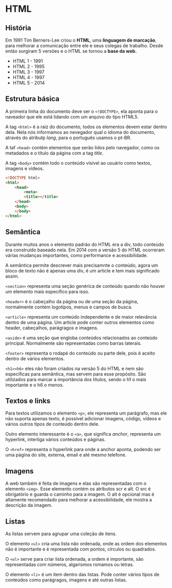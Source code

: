 # HTML

## História

Em 1991 Tim Berners-Lee criou o **HTML**, uma **linguagem de marcação**, para melhorar a comunicação entre ele e seus colegas de trabalho. Desde então surgiram 5 versões e o HTML se tornou a **base da web.**

- HTML 1 - 1991
- HTML 2 - 1995
- HTML 3 - 1997
- HTML 4 - 1997
- HTML 5 - 2014

## Estrutura básica 

A primeira linha do documento deve ser o `<!DOCTYPE>`, ela aponta para o naveador que ele está lidando com um arquivo do tipo HTML5.

A tag `<html>` é a raiz do documento, todos os elementos devem estar dentro dela. Nela nós informamos ao nevegador qual o idioma do documento, através do atributp *lang*, para o português usamos o pt-BR.

A taf `<head>` contém elementos que serão lidos pelo navegador, como os metadados e o título da página com a tag *title*.

A tag `<body>` contém todo o conteúdo visível ao usuário como textos, imagens e vídeos.

~~~html
<!DOCTYPE html>
<html>
    <head>
        <meta>
        <title></title>
    </head>
    <body>
    </body>
</html>
~~~

## Semântica

Durante muitos anos o elemento padrão do HTML era a div, todo conteúdo era construído baseado nela. Em 2014 com a versão 5 do HTML ocorreram várias mudanças importantes, como performance e acessibilidade. 

A semântica permite descrever mais precisamnte o conteúdo, agora um bloco de texto não é apenas uma div, é um article e tem mais significado assim.

`<section>` representa uma seção genérica de conteúdo quando não houver um elemento mais específico para isso.

`<header>` é o cabeçalho da página ou de uma seção da página, normalmente contém logotipos, menus e campos de busca.

`<article>` representa um conteúdo independente e de maior relevância dentro de uma página. Um article pode conter outros elementos como header, cabeçalhos, parágragos e imagens.

`<aside>` é uma seção que engloba conteúdos relacionados ao conteúdo principal. Normalmente são representadas como barras laterais.

`<footer>` representa o rodapé do conteúdo ou parte dele, pois é aceito dentro de vários elementos. 

`<h1><h6>` eles não foram criados na versão 5 do HTML e nem são específicas para semântica, mas servem para esse propósito. Sâo utilizados para marcar a importância dos títulos, sendo o h1 o mais importante e o h6 o menos. 

## Textos e links

Para textos utilizamos o elemento `<p>`, ele representa um parágrafo, mas ele não suporta apenas texto, é possível adicionar imagens, código, vídeos e vários outros tipos de conteúdo dentro dele.

Outro elemento interessante é o `<a>`, que significa *anchor*, representa um hyperlink, interliga vários conteúdos e páginas. 

O `<href>` representa o hyperlink para onde a anchor aponta, podendo ser uma página do site, externa, email e até mesmo telefone. 

## Imagens 
A web também é feita de imagens e elas são representadas com o elemento `<img>`. Esse elemento contém os atributos scr e alt. O src é obrigatório e guarda o caminho para a imagem. O alt é opcional mas é altamente recomendado para melhorar a acessibilidade, ele mostra a descrição da imagem. 

## Listas

As listas servem para agrupar uma coleção de itens.

 O elemento `<ul>` cria uma lista não ordenada, onde as ordem dos elementos não é importante e é representada com pontos, círculos ou quadrados. 

 O `<ol>` serve para criar lista ordenada, a ordem é importante, são representadas com números, algarismos romamos ou letras.

 O elemento `<li>` é um item dentro das listas. Pode conter vários tipos de conteúdos como parágragos, imagens e até outras listas. 
